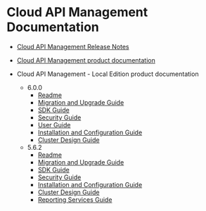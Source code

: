 # Cloud API Management Documentation

<head>
  <meta name="guidename" content="API Management"/>
  <meta name="context" content="GUID-b709938c-b181-4630-ba7e-4d681dfbd4e0"/>
</head>


- [Cloud API Management Release Notes](docs/Atomsphere/API%20Management/Topics/cam_release_notes.md)

- [Cloud API Management product documentation](../API%20Management/cam/cloud/GettingStarted/Overview_of_api_control_center.md)

- Cloud API Management - Local Edition product documentation
  - 6.0.0
    - [Readme](../API%20Management/cloud_mgmt/6.0.0-readme.md)
    - [Migration and Upgrade Guide](../API%20Management/cam/6_0_0/Migration_and_Upgrade_Guide/Migrating_from_5.x_to_6.0.0.md)
    - [SDK Guide](../API%20Management/cam/6_0_0/SDK%20Guide/Overview/Overview.md)
    - [Security Guide](../API%20Management/cam/6_0_0/Security%20Guide/Security_features)
    - [User Guide](../API%20Management/cam/6_0_0/User_Guide/Api_Management_LE_overview)
    - [Installation and Configuration Guide](../API%20Management/cam/6_0_0/Installation/Overview)
    - [Cluster Design Guide](../API%20Management/cam/6_0_0/Cluster%20design/Cluster_topologies)
  - 5.6.2
    - [Readme](../API%20Management/cloud_mgmt/5.6.2_readme.md)
    - [Migration and Upgrade Guide](https://files.help.boomi.com/Boomi_apim-local_5.6.2_migration-and-upgrade-guide.pdf)
    - [SDK Guide](https://files.help.boomi.com/Boomi_apim-local_5.6.2_sdk-guide.pdf)
    - [Security Guide](https://files.help.boomi.com/Boomi_apim-local_5.6.2_security-guide.pdf)
    - [Installation and Configuration Guide](https://files.help.boomi.com/Boomi_apim-local_5.6.2_installation-and-configuration-guide.pdf)
    - [Cluster Design Guide](https://files.help.boomi.com/Boomi_apim-local_5.6.2_cluster-design.pdf)
    - [Reporting Services Guide](https://files.help.boomi.com/Boomi_apim-local_5.6.2_reporting-services-guide.pdf)
  